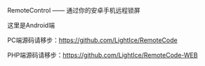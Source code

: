RemoteControl —— 通过你的安卓手机远程锁屏

这里是Android端

PC端源码请移步：https://github.com/LightIce/RemoteCode

PHP端源码请移步：https://github.com/LightIce/RemoteCode-WEB
